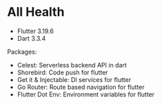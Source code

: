 # All Health

- Flutter 3.19.6 
- Dart 3.3.4

Packages:
- Celest: Serverless backend API in dart
- Shorebird: Code push for flutter
- Get it & Injectable: DI services for flutter
- Go Router: Route based navigation for flutter
- Flutter Dot Env: Environment variables for flutter